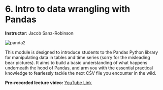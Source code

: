 # 6. Intro to data wrangling with Pandas

**Instructor:** Jacob Sanz-Robinson

![panda2](https://photobest1.com/wp-content/uploads/2018/04/amazing-panda-wallpaper-07.jpg)

This module is designed to introduce students to the Pandas Python library for manipulating data in tables and time series (sorry for the misleading bear pictures).
It aims to build a basic understanding of what happens underneath the hood of Pandas, and arm you with the essential practical knowledge to fearlessly tackle the next CSV file you encounter in the wild.

**Pre-recorded lecture video:** [YouTube Link](https://www.youtube.com/watch?v=S8bYQ7YmrOQ)
